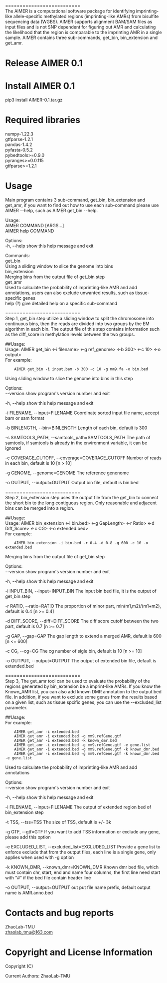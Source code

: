 ==========================  
The AIMER is a computational software package for identifying imprinting-like allele-specific methylated regions (imprinting-like AMRs) from bisulfite sequencing data (WGBS). AIMER supports alignment BAM/SAM files as input files and is not SNP dependent for figuring out AMR and calculating the likelihood that the region is comparable to the imprinting AMR in a single sample. AIMER contains three sub-commands, get_bin, bin_extension and get_amr.  
  
Release AIMER 0.1  
==========================  
# Install AIMER 0.1  
pip3 install AIMER-0.1.tar.gz  
  
# Required libraries  
numpy-1.22.3  
gtfparse-1.2.1  
pandas-1.4.2  
pyfasta-0.5.2  
pybedtools>=0.9.0  
pyranges>=0.0.115  
gtfparse>=1.2.1  
  
  
Usage  
==========================  
Main program contains 3 sub-command, get_bin, bin_extension and get_amr, if you want to find out how to use each sub-command please use AIMER <sub-command> --help, such as AIMER get_bin --help.  
  
Usage:  
    AIMER COMMAND [ARGS...]  
    AIMER help COMMAND  
  
Options:  
  -h, --help  show this help message and exit  

Commands:  
  get_bin             
  Using a sliding window to slice the genome into bins    
  bin_extension       
  Merging bins from the output file of get_bin step    
  get_amr             
  Used to calculate the probability of imprinting-like AMR and
                   add annotations, users can also exclude unwanted results,
                   such as tissue-specific genes    
  help (?)         give detailed help on a specific sub-command  
  
==========================  
Step 1, get_bin step utilize a sliding window to split the chromosome into continuous bins, then the reads are divided into two groups by the EM algorithm in each bin. The output file of this step contains information such as the diff_score in methylation levels between the two groups.  
  
##Usage:  
    Usage: AIMER get_bin <-i filename> <-g ref_genome> <-b 300> <-c 10> <-o output>  
    For example:   
  
        AIMER get_bin -i input.bam -b 300 -c 10 -g mm9.fa -o bin.bed  
  
Using sliding window to slice the genome into bins in this step  
  
Options:  
  --version             show program's version number and exit  
    
  -h, --help            show this help message and exit  
    
  -i FILENAME, --input=FILENAME
                        Coordinate sorted input file name, accept bam or sam
                        format  
                          
  -b BINLENGTH, --bin=BINLENGTH
                        Length of each bin, default is 300  
                          
  -s SAMTOOLS_PATH, --samtools_path=SAMTOOLS_PATH
                        The path of samtools, if samtools is already in the
                        environment variable, it can be ignored  
                          
  -c COVERAGE_CUTOFF, --coverage=COVERAGE_CUTOFF
                        Number of reads in each bin, default is 10 [n > 10] 
                          
  -g GENOME, --genome=GENOME
                        The reference genenome  
                          
  -o OUTPUT, --output=OUTPUT
                        Output bin file, default is bin.bed  
                          
  
==========================  
Step 2, bin_extension step uses the output file from the get_bin to connect the short bin to the long contiguous region. Only reasonable and adjacent bins can be merged into a region.  
  
##Usage:  
    Usage: AIMER bin_extension <-i bin.bed> <-g GapLength> <-r Ratio> <-d Diff_Score> <-c CG> <-o extended.bed>  
    For example:   
    
        AIMER bin_extension -i bin.bed -r 0.4 -d 0.8 -g 600 -c 10 -o extended.bed  
  
Merging bins from the output file of get_bin step  
  
Options:  
  --version             show program's version number and exit 
    
  -h, --help            show this help message and exit  
    
  -i INPUT_BIN, --input=INPUT_BIN
                        The input bin bed file, it is the output of get_bin
                        step  
                          
  -r RATIO, --ratio=RATIO
                        The proportion of minor part, min(m1,m2)/(m1+m2),
                        default is 0.4 [n >= 0.4]  
                          
  -d DIFF_SCORE, --diff=DIFF_SCORE
                        The diff score cutoff between the two part, default is
                        0.7 [n >= 0.7]  
                          
  -g GAP, --gap=GAP     The gap length to extend a merged AMR, default is 600
                        [n <= 600]  
                          
  -c CG, --cg=CG        The cg number of sigle bin, default is 10 [n >= 10]  
    
  -o OUTPUT, --output=OUTPUT
                        The output of extended bin file, default is
                        extended.bed  
  
==========================  
Step 3, The get_amr tool can be used to evaluate the probability of the regions generated by bin_extension be a imprint-like AMRs. If you know the Known_AMR list, you can also add known DMR annotation to the output bed file. In addition, if you want to exclude some genes from the results based on a given list, such as tissue spcific genes, you can use the --excluded_list parameter.  
  
##Usage:  
    For example:  
    
        AIMER get_amr -i extended.bed  
        AIMER get_amr -i extended.bed -g mm9.refGene.gtf  
        AIMER get_amr -i extended.bed -k known_dmr.bed  
        AIMER get_amr -i extended.bed -g mm9.refGene.gtf -e gene.list  
        AIMER get_amr -i extended.bed -g mm9.refGene.gtf -k known_dmr.bed  
        AIMER get_amr -i extended.bed -g mm9.refGene.gtf -k known_dmr.bed -e gene.list  
  
  
Used to calculate the probability of imprinting-like AMR and add
annotations  
  
Options:  
  --version             show program's version number and exit  
    
  -h, --help            show this help message and exit  
    
  -i FILENAME, --input=FILENAME
                        The output of extended region bed of bin_extension
                        step  
                          
  -t TSS, --tss=TSS     The size of TSS, default is +/- 3k  
    
  -g GTF, --gtf=GTF     If you want to add TSS information or exclude any
                        gene, please add this option  
                          
  -e EXCLUDED_LIST, --excluded_list=EXCLUDED_LIST
                        Provide a gene list to enforce exclude that from the
                        output files, each line is a single gene, only applies
                        when used with -g option 
                          
  -k KNOWN_DMR, --known_dmr=KNOWN_DMR
                        Known dmr bed file, which must contain chr, start, end
                        and name four columns, the first line need start with
                        "#" if the bed file contain header line  
                          
  -o OUTPUT, --output=OUTPUT
                        out put file name prefix, default output name is
                        AMR.anno.bed  
  
Contacts and bug reports  
==========================  
  
ZhaoLab-TMU  
zhaolab_tmu@163.com  
  
Copyright and License Information  
==========================  
Copyright (C)   
  
Current Authors: ZhaoLab-TMU  
